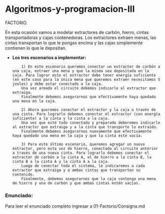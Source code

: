 # Algoritmos-y-programacion-III

FACTORIO.

En esta ocasión vamos a modelar extractores de carbón, hierro, cintas transportadoras y cajas contenedoras. Los extractores extraen menas, las cintas transportan lo que le pongas encima y las cajas simplemente contienen lo que le depositan.

* **Los tres escenarios a implementar:**

 	```
        1) En este escenario queremos conectar un extractor de carbón a una caja, extraer una mena y que la misma sea depositada en la caja. Para lograr esto el extractor debe tener energía suficiente (en este caso para la única mena que queremos extraer necesitamos 5 joules) y debe estar conectado a la caja. 
		Una vez armado el circuito debemos indicarle al extractor que extraiga.   
		Finalmente debemos asegurarnos que efectivamente haya quedado una mena en la caja. 

        2) Ahora queremos conectar el extractor y la caja a través de una cinta. Para lograrlo debemos conectar el extractor (con energía suficiente) a la cinta y la cinta a la caja.
		Una vez que esté todo conectado y preparado deberemos indicarle al extractor que extraiga y a la cinta que transporte lo extraído.
		Finalmente debemos asegurarnos nuevamente que efectivamente haya quedado una mena en la caja y que la cinta esté vacía.

		3) Para este último escenario, queremos agregar un nuevo extractor, pero esta vez de hierro, conectado al circuito anterior a través de una nueva cinta. Para lograrlo debemos conectar el extractor de carbón a la cinta A, el de hierro a la cinta B, la cinta B a la cinta A y la cinta A a la caja.
		Luego de conectar todo el sistema, le indicaremos a cada extractor que extraiga y a ambas cintas que transporten su contenido.
		Finalmente, debemos asegurarnos que la caja contenga una mena de hierro y una de carbón y que ambas cintas estén vacías.
    ```

### Enunciado:

Para leer el enunciado completo ingresar a 01-Factorio/Consigna.md
